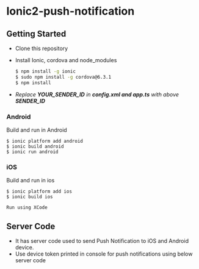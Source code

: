 # Ionic2-push-notification
## Getting Started

* Clone this repository

* Install Ionic, cordova and node_modules

    ```bash
    $ npm install -g ionic
    $ sudo npm install -g cordova@6.3.1
    $ npm install
    ```
  
* _Replace **YOUR_SENDER_ID** in **config.xml and app.ts** with above **SENDER_ID**_

### Android
Build and run in Android


    $ ionic platform add android
    $ ionic build android
    $ ionic run android


### iOS
Build and run in ios

    $ ionic platform add ios
    $ ionic build ios
 
    Run using XCode

## Server Code
* It has server code used to send Push Notification to iOS and Android device.
* Use device token printed in console for push notifications using below server code

